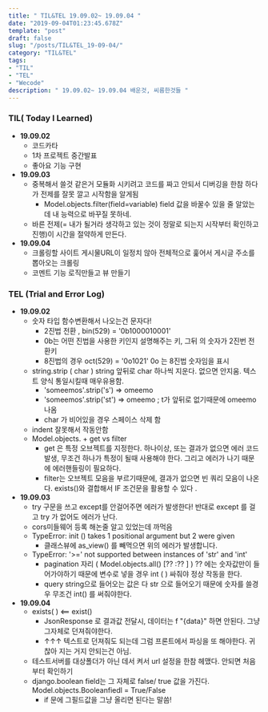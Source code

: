 ```yaml
---
title: " TIL&TEL 19.09.02~ 19.09.04 "
date: "2019-09-04T01:23:45.678Z"
template: "post"
draft: false
slug: "/posts/TIL&TEL_19-09-04/"
category: "TIL&TEL"
tags:
- "TIL"
- "TEL"
- "Wecode"
description: " 19.09.02~ 19.09.04 배운것, 씨름한것들 "
---
```

### TIL( Today I Learned)

- **19.09.02**
  - 코드카타 
  - 1차 프로젝트 중간발표 
  - 좋아요 기능 구현 
- **19.09.03**
  - 중복해서 쓸것 같은거 모듈화 시키려고 코드를 짜고 안되서 디버깅을 한참 하다가 전제를 잘못 깔고 시작함을 알게됨
    - Model.objects.filter(field=variable) field 값을 바꿀수 있을 줄 알았는데 내 능력으로 바꾸질 못하네.
  - 바른 전제(= 내가 될거라 생각하고 있는 것이 정말로 되는지 시작부터 확인하고 진행)이 시간을 절약하게 만든다. 
- **19.09.04**
  - 크롤링할 사이트 게시물URL이 일정치 않아 전체적으로 훑어서 게시글 주소를 뽑아오는 크롤링 
  - 코멘트 기능 로직만들고 뷰 만들기  	

### TEL (Trial and Error Log)

- **19.09.02**
  - 숫자 타입 함수변환해서 나오는건 문자다! 
    - 2진법 전환 , bin(529) = '0b1000010001' 
    - 0b는 어떤 진법을 사용한 키인지 설명해주는 키, 그뒤 의 숫자가 2진번 전환키
    - 8진법의 경우 oct(529) = '0o1021' 0o 는 8진법 숫자임을 표시
  - string.strip ( char ) string 앞뒤로 char 하나씩 지운다. 없으면 안지움. 텍스트 양식 통일시킬때 매우유용함.
    - 'someemos'.strip('s') => omeemo
    - 'someemos'.strip('st') => omeemo ; t가 앞뒤로 없기때문에 omeemo 나옴
    - char 가 비어있을 경우 스페이스 삭제 함
  - indent 잘못해서 작동안함
  - Model.objects. + get vs filter 
    - get 은 특정 오브젝트를 지정한다.  하나이상, 또는 결과가 없으면 에러 코드 발생, 무조건 하나가 특정이 될때 사용해야 한다. 그리고 에러가 나기 때문에 에러핸들링이 필요하다. 
    - filter는 오브젝트 모음을 부르기때문에, 결과가 없으면 빈 쿼리 모음이 나온다. exists()와 결합해서 IF 조건문을 활용할 수 있다 .
- **19.09.03**
  - try 구문을 쓰고 except를 안걸어주면 에러가 발생한다! 반대로 except 를 걸고 try 가 없어도 에러가 난다. 
  - cors미들웨어 등록 해논줄 알고 있었는데 까먹음
  - TypeError: init () takes 1 positional argument but 2 were given
    - 클래스뷰에 as_view() 를 빼먹으면 위의 에러가 발생합니다.
  - TypeError: '>=' not supported between instances of 'str' and 'int'
    - pagination 자리 ( Model.objects.all() [?? :?? ] ) ?? 에는 숫자값만이 들어가야하기 때문에 변수로 넣을 경우 int ( ) 싸줘야 정상 작동을 한다. 
    - query string으로 들어오는 값은 다 str 으로 들어오기 때문에 숫자를 쓸경우 무조건 int() 를 써줘야한다.
- **19.09.04**
  - exists( ) <== exist() 
    - JsonResponse 로 결과값 전달시, 데이터는 f "{data}" 하면 안된다. 그냥 그자체로 던져줘야한다. 
    - ↑↑↑ 텍스트로 던져줘도 되는데 그럼 프론트에서 파싱을 또 해야한다. 귀찮아 지는 거지 안되는건 아님. 
  - 테스트서버를 대상폴더가 아닌 데서 켜서 url 설정을 한참 헤맸다. 안되면 처음부터 확인하기 
  - django.boolean field는 그 자체로 false/ true 값을 가진다.  Model.objects.Booleanfiedl = True/False 
    - if 문에 그필드값을 그냥 올리면 된다는 말씀!